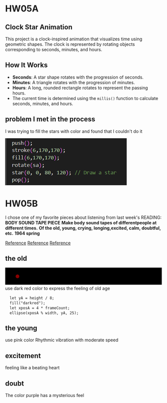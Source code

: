 # HW05A

## Clock Star Animation

This project is a clock-inspired animation that visualizes time using geometric shapes. The clock is represented by rotating objects corresponding to seconds, minutes, and hours.

## How It Works

- **Seconds**: A star shape rotates with the progression of seconds.
- **Minutes**: A triangle rotates with the progression of minutes.
- **Hours**: A long, rounded rectangle rotates to represent the passing hours.
- The current time is determined using the `millis()` function to calculate seconds, minutes, and hours.

## problem I met in the process
I was trying to fill the stars with color and found that I couldn't do it


![image1](96572cba3a8ae74f5d79bfe00d1bc02.png)

# HW05B

I chose one of my favorite pieces about listening from last week's READING:
**BODY SOUND TAPE PIECE**
**Make body sound tapes of differentpeople at different times.**
**Of the old, young, crying, longing,excited, calm, doubtful, etc.**
**1964 spring**

[Reference](https://idmp5.github.io/creative-coding/cycles/)
[Reference](https://idmp5.github.io/creative-coding/sincos/)
[Reference](https://p5js.org/zh-Hans/reference/p5/getTargetFrameRate/)

## the old


![the old](image.png)
use dark red color to express the feeling of old age

```
  let yA = height / 8;
  fill("darkred");
  let xposA = 4 * frameCount;
  ellipse(xposA % width, yA, 25);
```

## the young
use pink color
Rhythmic vibration with moderate speed

## excitement
feeling like a beating heart

## doubt
The color purple has a mysterious feel
